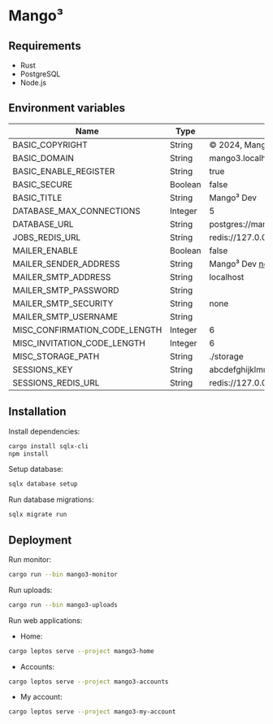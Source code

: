 # Mango³

## Requirements

- Rust
- PostgreSQL
- Node.js

## Environment variables

| Name                          | Type    | Default                                                          |
| ----------------------------- | ------- | ---------------------------------------------------------------- |
| BASIC_COPYRIGHT               | String  | © 2024, Mango³ Team                                              |
| BASIC_DOMAIN                  | String  | mango3.localhost                                                 |
| BASIC_ENABLE_REGISTER         | String  | true                                                             |
| BASIC_SECURE                  | Boolean | false                                                            |
| BASIC_TITLE                   | String  | Mango³ Dev                                                       |
| DATABASE_MAX_CONNECTIONS      | Integer | 5                                                                |
| DATABASE_URL                  | String  | postgres://mango3:mango3@127.0.0.1:5432/mango3_dev               |
| JOBS_REDIS_URL                | String  | redis://127.0.0.1:6379/0                                         |
| MAILER_ENABLE                 | Boolean | false                                                            |
| MAILER_SENDER_ADDRESS         | String  | Mango³ Dev <no-reply@localhost>                                  |
| MAILER_SMTP_ADDRESS           | String  | localhost                                                        |
| MAILER_SMTP_PASSWORD          | String  |                                                                  |
| MAILER_SMTP_SECURITY          | String  | none                                                             |
| MAILER_SMTP_USERNAME          | String  |                                                                  |
| MISC_CONFIRMATION_CODE_LENGTH | Integer | 6                                                                |
| MISC_INVITATION_CODE_LENGTH   | Integer | 6                                                                |
| MISC_STORAGE_PATH             | String  | ./storage                                                        |
| SESSIONS_KEY                  | String  | abcdefghijklmnopqrestuvvwxyz0123456789ABCDEFGHIJKLMNOPQRESTUVVWX |
| SESSIONS_REDIS_URL            | String  | redis://127.0.0.1:6379/1                                         |

## Installation

Install dependencies:

```sh
cargo install sqlx-cli
npm install
```

Setup database:

```sh
sqlx database setup
```

Run database migrations:

```sh
sqlx migrate run
```

## Deployment

Run monitor:

```sh
cargo run --bin mango3-monitor
```

Run uploads:

```sh
cargo run --bin mango3-uploads
```

Run web applications:

* Home:

```sh
cargo leptos serve --project mango3-home
```

* Accounts:

```sh
cargo leptos serve --project mango3-accounts
```

* My account:

```sh
cargo leptos serve --project mango3-my-account
```
